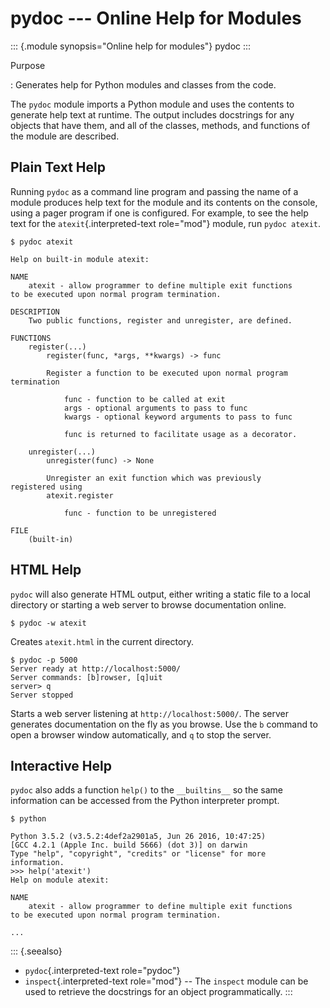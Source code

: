 pydoc \-\-- Online Help for Modules
===================================

::: {.module synopsis="Online help for modules"}
pydoc
:::

Purpose

:   Generates help for Python modules and classes from the code.

The `pydoc` module imports a Python module and uses the contents to
generate help text at runtime. The output includes docstrings for any
objects that have them, and all of the classes, methods, and functions
of the module are described.

Plain Text Help
---------------

Running `pydoc` as a command line program and passing the name of a
module produces help text for the module and its contents on the
console, using a pager program if one is configured. For example, to see
the help text for the `atexit`{.interpreted-text role="mod"} module, run
`pydoc atexit`.

``` {.sourceCode .none}
$ pydoc atexit

Help on built-in module atexit:

NAME
    atexit - allow programmer to define multiple exit functions
to be executed upon normal program termination.

DESCRIPTION
    Two public functions, register and unregister, are defined.

FUNCTIONS
    register(...)
        register(func, *args, **kwargs) -> func

        Register a function to be executed upon normal program 
termination

            func - function to be called at exit
            args - optional arguments to pass to func
            kwargs - optional keyword arguments to pass to func

            func is returned to facilitate usage as a decorator.

    unregister(...)
        unregister(func) -> None

        Unregister an exit function which was previously 
registered using
        atexit.register

            func - function to be unregistered

FILE
    (built-in)
```

HTML Help
---------

`pydoc` will also generate HTML output, either writing a static file to
a local directory or starting a web server to browse documentation
online.

``` {.sourceCode .none}
$ pydoc -w atexit
```

Creates `atexit.html` in the current directory.

``` {.sourceCode .none}
$ pydoc -p 5000
Server ready at http://localhost:5000/
Server commands: [b]rowser, [q]uit
server> q
Server stopped
```

Starts a web server listening at `http://localhost:5000/`. The server
generates documentation on the fly as you browse. Use the `b` command to
open a browser window automatically, and `q` to stop the server.

Interactive Help
----------------

`pydoc` also adds a function `help()` to the `__builtins__` so the same
information can be accessed from the Python interpreter prompt.

``` {.sourceCode .none}
$ python

Python 3.5.2 (v3.5.2:4def2a2901a5, Jun 26 2016, 10:47:25)
[GCC 4.2.1 (Apple Inc. build 5666) (dot 3)] on darwin
Type "help", "copyright", "credits" or "license" for more
information.
>>> help('atexit')
Help on module atexit:

NAME
    atexit - allow programmer to define multiple exit functions
to be executed upon normal program termination.

...
```

::: {.seealso}
-   `pydoc`{.interpreted-text role="pydoc"}
-   `inspect`{.interpreted-text role="mod"} \-- The `inspect` module can
    be used to retrieve the docstrings for an object programmatically.
:::
